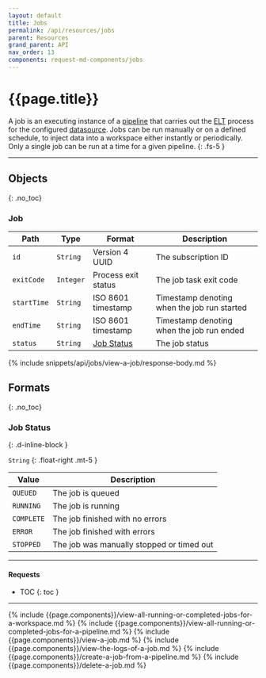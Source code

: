 ```yaml
---
layout: default
title: Jobs
permalink: /api/resources/jobs
parent: Resources
grand_parent: API
nav_order: 13
components: request-md-components/jobs
---
```


# {{page.title}}

A job is an executing instance of a [pipeline](pipelines) that carries out the [ELT](https://en.wikipedia.org/wiki/Extract,_load,_transform) process for the configured [datasource](datasources). Jobs can be run manually or on a defined schedule, to inject data into a workspace either instantly or periodically. Only a single job can be run at a time for a given pipeline.
{: .fs-5 }

---

## Objects
{: .no_toc}

### Job

Path | Type | Format | Description
---- | ---- | ------ | -----------
`id` | `String` | Version 4 UUID | The subscription ID
`exitCode` | `Integer` | Process exit status | The job task exit code
`startTime` | `String` | ISO 8601 timestamp | Timestamp denoting when the job run started
`endTime` | `String` | ISO 8601 timestamp | Timestamp denoting when the job run ended
`status` | `String` | [Job Status](#job-status) | The job status

{% include snippets/api/jobs/view-a-job/response-body.md %}

## Formats
{: .no_toc}

### Job Status
{: .d-inline-block }

`String`
{: .float-right .mt-5 }

Value | Description
----- | -----------
`QUEUED` | The job is queued
`RUNNING` | The job is running
`COMPLETE` | The job finished with no errors
`ERROR` | The job finished with errors
`STOPPED` | The job was manually stopped or timed out

---

#### Requests

- TOC
{: toc }

---

{% include {{page.components}}/view-all-running-or-completed-jobs-for-a-workspace.md %}
{% include {{page.components}}/view-all-running-or-completed-jobs-for-a-pipeline.md %}
{% include {{page.components}}/view-a-job.md %}
{% include {{page.components}}/view-the-logs-of-a-job.md %}
{% include {{page.components}}/create-a-job-from-a-pipeline.md %}
{% include {{page.components}}/delete-a-job.md %}
